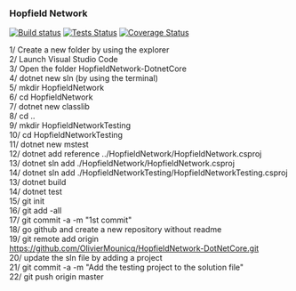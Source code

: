 ### Hopfield Network

[![Build status](https://ci.appveyor.com/api/projects/status/ffq8cv5lwpon71ul?svg=true)](https://ci.appveyor.com/project/OlivierMounicq/HopfieldNetwork-DotNetCore) 
[![Tests Status](https://img.shields.io/appveyor/tests/OlivierMounicq/HopfieldNetwork-DotNetCore.svg?logo=appveyor)](https://ci.appveyor.com/project/OlivierMounicq/HopfieldNetwork-DotNetCore/build/tests) 
[![Coverage Status](https://coveralls.io/repos/github/OlivierMounicq/HopfieldNetwork-DotNetCore/badge.svg?branch=master)](https://coveralls.io/github/OlivierMounicq/HopfieldNetwork-DotNetCore?branch=master)

1/  Create a new folder by using the explorer  
2/  Launch Visual Studio Code  
3/  Open the folder HopfieldNetwork-DotnetCore  
4/  dotnet new sln (by using the terminal)  
5/  mkdir HopfieldNetwork  
6/  cd HopfieldNetwork  
7/  dotnet new classlib  
8/  cd ..  
9/  mkdir HopfieldNetworkTesting  
10/ cd HopfieldNetworkTesting  
11/ dotnet new mstest  
12/ dotnet add reference ../HopfieldNetwork/HopfieldNetwork.csproj  
13/	dotnet sln add ./HopfieldNetwork/HopfieldNetwork.csproj  
14/ dotnet sln add ./HopfieldNetworkTesting/HopfieldNetworkTesting.csproj	  
13/ dotnet build  
14/ dotnet test    
15/ git init  
16/ git add -all  
17/ git commit -a -m "1st commit"  
18/ go github and create a new repository without readme   
19/ git remote add origin https://github.com/OlivierMounicq/HopfieldNetwork-DotNetCore.git  
20/ update the sln file by adding a project  		
21/ git commit -a -m "Add the testing project to the solution file"  
22/ git push origin master  
